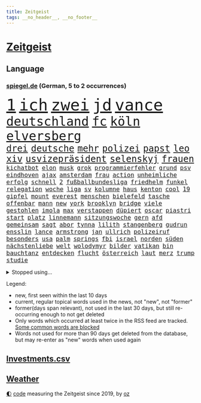```yaml
---
title: Zeitgeist
tags: __no_header__, __no_footer__
---
```


# [Zeitgeist](https://oliz.io/zeitgeist/)

## Language

<h3><a href="https://www.spiegel.de" target="_blank">spiegel.de</a> (German, 5 to 2 occurrences)</h3>
<p style="font-family:monospace">
<span style="font-size:32pt"><a href="news_links.html#1" class="current">1</a></span>
<span style="font-size:32pt"><a href="news_links.html#ich" class="current">ich</a></span>
<span style="font-size:32pt"><a href="news_links.html#zwei" class="current">zwei</a></span>
<span style="font-size:32pt"><a href="news_links.html#jd" class="current">jd</a></span>
<span style="font-size:32pt"><a href="news_links.html#vance" class="current">vance</a></span>
<br>
<span style="font-size:25pt"><a href="news_links.html#deutschland" class="current">deutschland</a></span>
<span style="font-size:25pt"><a href="news_links.html#fc" class="current">fc</a></span>
<span style="font-size:25pt"><a href="news_links.html#köln" class="current">köln</a></span>
<span style="font-size:25pt"><a href="news_links.html#elversberg" class="current">elversberg</a></span>
<br>
<span style="font-size:18pt"><a href="news_links.html#drei" class="current">drei</a></span>
<span style="font-size:18pt"><a href="news_links.html#deutsche" class="current">deutsche</a></span>
<span style="font-size:18pt"><a href="news_links.html#mehr" class="current">mehr</a></span>
<span style="font-size:18pt"><a href="news_links.html#polizei" class="current">polizei</a></span>
<span style="font-size:18pt"><a href="news_links.html#papst" class="current">papst</a></span>
<span style="font-size:18pt"><a href="news_links.html#leo" class="current">leo</a></span>
<span style="font-size:18pt"><a href="news_links.html#xiv" class="new">xiv</a></span>
<span style="font-size:18pt"><a href="news_links.html#usvizepräsident" class="current">usvizepräsident</a></span>
<span style="font-size:18pt"><a href="news_links.html#selenskyj" class="current">selenskyj</a></span>
<span style="font-size:18pt"><a href="news_links.html#frauen" class="current">frauen</a></span>
<br>
<span style="font-size:12pt"><a href="news_links.html#kichatbot" class="current">kichatbot</a></span>
<span style="font-size:12pt"><a href="news_links.html#elon" class="current">elon</a></span>
<span style="font-size:12pt"><a href="news_links.html#musk" class="current">musk</a></span>
<span style="font-size:12pt"><a href="news_links.html#grok" class="current">grok</a></span>
<span style="font-size:12pt"><a href="news_links.html#programmierfehler" class="new">programmierfehler</a></span>
<span style="font-size:12pt"><a href="news_links.html#grund" class="current">grund</a></span>
<span style="font-size:12pt"><a href="news_links.html#psv" class="new">psv</a></span>
<span style="font-size:12pt"><a href="news_links.html#eindhoven" class="new">eindhoven</a></span>
<span style="font-size:12pt"><a href="news_links.html#ajax" class="new">ajax</a></span>
<span style="font-size:12pt"><a href="news_links.html#amsterdam" class="current">amsterdam</a></span>
<span style="font-size:12pt"><a href="news_links.html#frau" class="current">frau</a></span>
<span style="font-size:12pt"><a href="news_links.html#action" class="current">action</a></span>
<span style="font-size:12pt"><a href="news_links.html#unheimliche" class="current">unheimliche</a></span>
<span style="font-size:12pt"><a href="news_links.html#erfolg" class="current">erfolg</a></span>
<span style="font-size:12pt"><a href="news_links.html#schnell" class="current">schnell</a></span>
<span style="font-size:12pt"><a href="news_links.html#2" class="current">2</a></span>
<span style="font-size:12pt"><a href="news_links.html#fußballbundesliga" class="current">fußballbundesliga</a></span>
<span style="font-size:12pt"><a href="news_links.html#friedhelm" class="current">friedhelm</a></span>
<span style="font-size:12pt"><a href="news_links.html#funkel" class="current">funkel</a></span>
<span style="font-size:12pt"><a href="news_links.html#relegation" class="current">relegation</a></span>
<span style="font-size:12pt"><a href="news_links.html#woche" class="current">woche</a></span>
<span style="font-size:12pt"><a href="news_links.html#liga" class="current">liga</a></span>
<span style="font-size:12pt"><a href="news_links.html#sv" class="current">sv</a></span>
<span style="font-size:12pt"><a href="news_links.html#kolumne" class="current">kolumne</a></span>
<span style="font-size:12pt"><a href="news_links.html#haus" class="current">haus</a></span>
<span style="font-size:12pt"><a href="news_links.html#kenton" class="current">kenton</a></span>
<span style="font-size:12pt"><a href="news_links.html#cool" class="new">cool</a></span>
<span style="font-size:12pt"><a href="news_links.html#19" class="current">19</a></span>
<span style="font-size:12pt"><a href="news_links.html#gipfel" class="current">gipfel</a></span>
<span style="font-size:12pt"><a href="news_links.html#mount" class="current">mount</a></span>
<span style="font-size:12pt"><a href="news_links.html#everest" class="current">everest</a></span>
<span style="font-size:12pt"><a href="news_links.html#menschen" class="current">menschen</a></span>
<span style="font-size:12pt"><a href="news_links.html#bielefeld" class="current">bielefeld</a></span>
<span style="font-size:12pt"><a href="news_links.html#tasche" class="new">tasche</a></span>
<span style="font-size:12pt"><a href="news_links.html#offenbar" class="current">offenbar</a></span>
<span style="font-size:12pt"><a href="news_links.html#mann" class="current">mann</a></span>
<span style="font-size:12pt"><a href="news_links.html#new" class="current">new</a></span>
<span style="font-size:12pt"><a href="news_links.html#york" class="current">york</a></span>
<span style="font-size:12pt"><a href="news_links.html#brooklyn" class="current">brooklyn</a></span>
<span style="font-size:12pt"><a href="news_links.html#bridge" class="new">bridge</a></span>
<span style="font-size:12pt"><a href="news_links.html#viele" class="current">viele</a></span>
<span style="font-size:12pt"><a href="news_links.html#gestohlen" class="current">gestohlen</a></span>
<span style="font-size:12pt"><a href="news_links.html#imola" class="new">imola</a></span>
<span style="font-size:12pt"><a href="news_links.html#max" class="current">max</a></span>
<span style="font-size:12pt"><a href="news_links.html#verstappen" class="current">verstappen</a></span>
<span style="font-size:12pt"><a href="news_links.html#düpiert" class="current">düpiert</a></span>
<span style="font-size:12pt"><a href="news_links.html#oscar" class="current">oscar</a></span>
<span style="font-size:12pt"><a href="news_links.html#piastri" class="current">piastri</a></span>
<span style="font-size:12pt"><a href="news_links.html#start" class="current">start</a></span>
<span style="font-size:12pt"><a href="news_links.html#platz" class="current">platz</a></span>
<span style="font-size:12pt"><a href="news_links.html#linnemann" class="current">linnemann</a></span>
<span style="font-size:12pt"><a href="news_links.html#sitzungswoche" class="new">sitzungswoche</a></span>
<span style="font-size:12pt"><a href="news_links.html#gern" class="current">gern</a></span>
<span style="font-size:12pt"><a href="news_links.html#afd" class="current">afd</a></span>
<span style="font-size:12pt"><a href="news_links.html#gemeinsam" class="current">gemeinsam</a></span>
<span style="font-size:12pt"><a href="news_links.html#sagt" class="current">sagt</a></span>
<span style="font-size:12pt"><a href="news_links.html#abor" class="current">abor</a></span>
<span style="font-size:12pt"><a href="news_links.html#tynna" class="current">tynna</a></span>
<span style="font-size:12pt"><a href="news_links.html#lilith" class="new">lilith</a></span>
<span style="font-size:12pt"><a href="news_links.html#stangenberg" class="new">stangenberg</a></span>
<span style="font-size:12pt"><a href="news_links.html#gudrun" class="new">gudrun</a></span>
<span style="font-size:12pt"><a href="news_links.html#ensslin" class="new">ensslin</a></span>
<span style="font-size:12pt"><a href="news_links.html#lance" class="new">lance</a></span>
<span style="font-size:12pt"><a href="news_links.html#armstrong" class="current">armstrong</a></span>
<span style="font-size:12pt"><a href="news_links.html#jan" class="current">jan</a></span>
<span style="font-size:12pt"><a href="news_links.html#ullrich" class="current">ullrich</a></span>
<span style="font-size:12pt"><a href="news_links.html#polizeiruf" class="current">polizeiruf</a></span>
<span style="font-size:12pt"><a href="news_links.html#besonders" class="current">besonders</a></span>
<span style="font-size:12pt"><a href="news_links.html#usa" class="current">usa</a></span>
<span style="font-size:12pt"><a href="news_links.html#palm" class="new">palm</a></span>
<span style="font-size:12pt"><a href="news_links.html#springs" class="new">springs</a></span>
<span style="font-size:12pt"><a href="news_links.html#fbi" class="current">fbi</a></span>
<span style="font-size:12pt"><a href="news_links.html#israel" class="current">israel</a></span>
<span style="font-size:12pt"><a href="news_links.html#norden" class="current">norden</a></span>
<span style="font-size:12pt"><a href="news_links.html#süden" class="current">süden</a></span>
<span style="font-size:12pt"><a href="news_links.html#nächstenliebe" class="current">nächstenliebe</a></span>
<span style="font-size:12pt"><a href="news_links.html#welt" class="current">welt</a></span>
<span style="font-size:12pt"><a href="news_links.html#wolodymyr" class="current">wolodymyr</a></span>
<span style="font-size:12pt"><a href="news_links.html#bilder" class="current">bilder</a></span>
<span style="font-size:12pt"><a href="news_links.html#vatikan" class="current">vatikan</a></span>
<span style="font-size:12pt"><a href="news_links.html#bin" class="current">bin</a></span>
<span style="font-size:12pt"><a href="news_links.html#bauchtanz" class="new">bauchtanz</a></span>
<span style="font-size:12pt"><a href="news_links.html#entdecken" class="current">entdecken</a></span>
<span style="font-size:12pt"><a href="news_links.html#flucht" class="current">flucht</a></span>
<span style="font-size:12pt"><a href="news_links.html#österreich" class="current">österreich</a></span>
<span style="font-size:12pt"><a href="news_links.html#laut" class="current">laut</a></span>
<span style="font-size:12pt"><a href="news_links.html#merz" class="current">merz</a></span>
<span style="font-size:12pt"><a href="news_links.html#trump" class="current">trump</a></span>
<span style="font-size:12pt"><a href="news_links.html#studie" class="current">studie</a></span>
</p>
<details>
<summary>Stopped using...</summary>
<p class="former" style="font-size:12pt">
belarus(1670) festnahmen(1670) wirkte(1670) daten(1669) einzelne(1669) software(1669) aufnahmen(1668) cdupolitiker(1668) terroristen(1668) übersicht(1668) alexej(1667) nawalny(1667) angeklagte(1666) ausschreitungen(1666) bücher(1666) klaren(1666) kündigen(1666) stimmt(1666) studierenden(1666) welle(1666) jury(1665) liste(1665) riss(1665) verklagt(1665) eingereicht(1664) erfasst(1664) for(1664) gerüchte(1664) konfrontiert(1664) krankenhäuser(1664) landesregierung(1664) liverpool(1664) myanmar(1664) spdpolitiker(1664) winter(1664) blockieren(1663) daraufhin(1663) diskutieren(1663) kämpfe(1663) meldete(1663) who(1663) anleger(1662) vergewaltigung(1662) eis(1661) steuern(1661) tempo(1661) bull(1660) co₂(1660) erhielt(1660) gezogen(1660) jedenfalls(1660) red(1660) ton(1660) tötete(1660) ungarns(1660) viktor(1660) 27(1659) belgien(1659) besonderen(1659) 300(1658) hund(1658) illegalen(1658) reporter(1658) verlängert(1658) härter(1657) rekord(1657) springt(1657) kochen(1656) nahverkehr(1656) produzieren(1656) wochenlang(1656) mitglied(1655) anwälte(1654) versuchte(1654) verbände(1653) gefragt(1652) halb(1652) punkten(1651) schuss(1651) taiwan(1651) büro(1650) mehrerer(1648) berät(1647) gesetze(1647) schnellen(1647) tatverdächtigen(1647) drogen(1646) vorgestellt(1645) münster(1642) jürgen(1641) zurückgegangen(1641) tiefen(1640) hoffnungen(1638) öffentliche(1638) ausrüstung(1637) bundesverfassungsgericht(1637) äußerte(1636) rang(1633) pleite(1632) thüringer(1629) gewarnt(1628) iranischen(1628) einkommen(1627) fehlende(1627) flug(1618) kontert(1618) energie(1616) entspannt(1613) erhebliche(1612) lehrerin(1540) vormarsch(1532) geehrt(1464) zentralbank(1415) verdi(1405) erfolgreichste(1370) kameras(1360) nachmittag(1327) ice(1296) fußballs(1256) kompromiss(1242) diskussionen(1240) erschwert(1223) hinzu(1208) überwachung(1203) ring(1202) hauptbahnhof(1201) krebs(1198) stabil(1149) günstiger(1129) überlebenden(1117) gewerkschaften(1115) antisemitische(1105) prominenten(1080) viral(1080) weltverband(1080) israelis(1079) sinne(1075) computer(1074) chefs(1064) iii(1058) stärksten(1057) olympischen(1040) schwächelt(1027) erlegen(1025) äußerst(1005) tode(1004) studentin(998) hoffnungsträger(991) angeblicher(969) kündigung(969) eingreifen(967) gerechtfertigt(965) branchen(954) emissionen(948) versehen(936) aktivist(931) großeinsatz(930) parolen(926) mitarbeitern(910) billigt(905) verbrenner(889) deutschlandticket(887) gedroht(884) wechselte(880) game(874) wein(872) muster(871) heimische(853) vorfälle(843) marode(828) weimar(824) 5000(821) ausgerufen(819) lauf(815) jäger(811) duisburg(783) ankommen(779) hollywoodstar(774) schließung(763) pen(762) italiener(745) staatsbürger(744) fisch(737) schief(725) diebstahl(724) berühmtesten(721) gehandelt(709) neuwahlen(702) luftangriffen(693) awards(675) langjährigen(673) quellen(673) warnungen(664) militärisch(650) palästinensische(646) nächster(643) schönste(641) argentiniens(636) anzeige(625) völkermord(624) negative(621) körperliche(617) franziska(609) javier(607) harald(605) weitet(602) vorgang(601) onkel(600) oppositionspolitiker(587) verfolgte(584) singen(581) versuche(563) sitz(562) via(543) rafah(542) attraktiver(536) stellten(528) aussetzen(526) franzose(526) unterschätzt(525) bett(518) oscarpreisträgerin(511) robbie(505) heimischen(502) leise(502) stoffe(501) abgeordneter(499) falle(497) 125(496) finanziellen(493) you(486) on(483) toni(480) erziehung(472) barack(471) hollywoods(470) format(469) gleichberechtigung(469) le(469) seoul(469) rast(468) gesundheitszustand(466) erfolgreichen(465) vorbereiten(464) bestürzt(458) gegensteuern(457) lamar(453) matteo(452) erobert(451) go(449) great(449) karriereende(448) verdächtiger(448) jena(439) trick(438) auslösen(436) verzögern(435) kehl(432) pferde(431) 74(430) frühe(428) wütet(425) stewart(422) dortmunds(421) sophia(419) georg(416) superstars(416) erfolgreicher(411) haiti(408) techmilliardär(404) altersvorsorge(403) award(403) musiala(402) dominierte(401) augenhöhe(398) rekonstruieren(396) strafzölle(394) ruhrgebiet(393) km/h(392) zusätzlichen(391) schweine(389) elefanten(388) statistische(384) fußballbund(383) boykottieren(382) lebenslanger(381) bräuchte(378) breitet(377) hunderttausenden(372) technischen(372) publikums(368) bahnstrecke(367) amtsgericht(364) euphorie(363) kommentare(363) parkplatz(362) meinungsfreiheit(361) flüchtlingslager(359) erlebten(357) johnson(357) automaten(350) bande(350) forschenden(350) gewusst(348) ignorieren(347) organisiert(346) spielerinnen(346) kendrick(345) planten(340) ständigen(337) tausendfach(335) illegaler(331) kurswechsel(331) kompany(329) laufbahn(325) ordnete(324) verwaltungsgericht(324) umgebung(323) unzufrieden(320) hartnäckig(319) kreative(319) lösungen(318) staatsbürgerschaft(318) funk(315) normalen(314) reichste(314) back(312) beschleunigt(312) schwangerschaft(312) 24jähriger(311) durchaus(311) diesel(310) berührt(309) gelebt(309) bleibe(307) extremen(307) erlebnis(306) eingebrochen(305) peinlich(302) music(301) zeichnen(301) fitnessstudio(300) auftritten(299) wahrscheinlicher(298) beziehen(297) financial(297) abriss(296) baseball(294) menschlichen(293) rico(292) 41(291) erkrankungen(290) siebte(285) steuert(285) präsidentschaft(284) schwedische(283) rebellion(281) pennsylvania(280) tony(280) geurteilt(275) nicolas(275) öffentlicher(275) lockt(274) ordnen(274) cdumann(272) marc(272) nähert(270) leichenfund(269) skepsis(268) versinkt(268) britin(267) austausch(265) nächstes(265) vorgegangen(265) uspolitik(263) thesen(262) 29jährige(261) jones(261) schwerin(261) wagte(260) datum(258) siedler(256) liveblog(252) dax(250) verweis(250) wahrgenommen(250) frauenrechte(249) eingeschlossen(247) poesie(246) registrieren(246) globaler(244) medikamenten(244) nutzerinnen(244) rose(243) drohten(242) erstattet(242) verwandelt(241) absender(240) strafmaß(240) öltanker(234) 55(233) entfernung(233) kurzerhand(233) warb(233) speziellen(230) inflationsrate(229) mönchengladbach(229) bundesrichter(228) überwacht(228) einnahmen(227) notwendig(226) bastelt(225) grundsätzlich(225) dreieinhalb(224) prominenter(224) bernhard(223) schätzen(223) 98(221) staatliche(221) fünftel(220) wirtschaftlichen(220) betrag(219) 37jähriger(218) diktatur(217) dokumenten(217) katastrophal(215) verwandten(213) schlugen(212) ehrgeiz(210) saturday(210) trendsport(210) usgeschäft(210) wortwahl(210) zunahme(210) bundespräsidenten(208) dauer(208) gemeinde(207) rettungswagen(207) unterschiedliche(207) vogel(206) antisemitischen(205) heben(205) ängste(205) antónio(204) statements(204) geschadet(203) debattieren(202) zustimmen(202) billiger(198) inhalten(198) ansichten(197) heutzutage(196) stralsund(196) koalitionsgespräche(195) stromausfälle(195) wille(195) facebookkonzern(194) stanley(194) ungeklärt(194) apps(193) ausgeliefert(193) bedrohte(193) büros(193) weltmeisterschaft(192) eingriffe(190) gesetzesänderung(188) kategorie(188) vorstellungen(188) zusätzlich(187) weltwirtschaft(186) importe(185) scheiden(185) tageszeit(185) ausgegeben(184) chinesischer(184) reizgas(184) soziologe(183) erneuerbaren(181) kontrollieren(181) anfühlt(180) phasen(179) überlegt(179) bürgern(178) forderten(178) koalitionsverhandlungen(176) kompetenz(175) entlastungen(173) gefährdung(173) gregor(173) gysi(173) tumult(173) bröckeln(172) spielerin(172) inmitten(171) verleihen(171) ökonom(170) altkanzler(168) linksextremisten(168) luftfahrt(168) 500000(167) sánchez(167) abzug(166) arbeitskosten(166) heimatbesuch(166) inhaltlich(166) nova(166) einnehmen(164) blaupause(163) schuh(163) winden(163) festung(162) puerto(162) siemens(162) wunderbar(162) ergibt(160) gewannen(160) liz(160) hegen(159) knappen(159) minderheitsregierung(159) therapeuten(159) gründerin(158) quoten(158) stärkung(158) gestrichen(157) platzen(157) amerikanern(156) helm(156) repräsentantenhaus(156) bereitschaft(155) berüchtigten(154) rechtsaußenpartei(154) analysieren(153) drohnenaufnahmen(153) make(153) verweisen(153) verständigt(152) benedikt(151) meghan(150) verzögerungen(150) brachten(149) raketenangriffe(149) gesteckt(148) ergab(147) oscars(147) versicherung(147) genügend(146) voranbringen(146) bergauf(145) fasziniert(145) jobwechsel(145) rechtsstaat(145) verdienst(145) veruntreut(145) vierjähriger(145) entfacht(144) begreifen(143) leichte(143) umzingelt(143) brutto(142) drake(142) motive(142) recherche(142) nachdenken(141) schmerzhaft(141) termine(141) alkoholsucht(140) ed(140) sheeran(140) kommunizieren(139) palliativarzt(139) bescheinigt(138) spiegelrecherche(138) tarifkonflikt(138) angefahren(137) beworben(137) handelskriegs(137) oppositionspartei(137) räume(137) unterschriften(137) vergehen(137) augenzeugin(136) bunt(136) costa(136) hongkong(136) keith(136) kellogg(136) pferdesport(135) tauschte(135) unfair(135) co2(134) intakt(134) rätselhafte(134) schädlicher(134) totschlags(134) berufen(133) bestandteil(133) faire(133) griechenlands(133) paragraf(133) spotify(133) usverfassung(133) verlauf(133) absetzen(132) sabotiert(132) durcheinander(131) silvester(131) schlagzeuger(130) skifahrer(130) zwillingstöchter(130) ausfuhr(129) jonas(129) dreh(128) bot(127) lieferung(127) national(127) 218(126) athletinnen(126) ausrufung(126) fechten(126) levy(126) tommy(126) absetzung(125) beruflichen(125) faktoren(125) fragebogen(125) hilferuf(125) begriffen(124) cduministerpräsident(124) foul(124) freigegeben(124) freiheitsstrafen(124) weigert(124) amateurvideos(123) zivilschutz(123) bauern(122) kriegsrechts(122) erstmal(121) füllen(121) geruch(121) parteichefs(121) souveränität(121) sportliche(121) wähnt(121) vorsorge(120) 15jährige(119) 20jährigen(119) aufzuholen(119) causa(119) einsetzt(119) angestiegen(118) diagnostiziert(118) stattgefunden(118) unabhängiger(118) konsumenten(117) eskalierte(116) press(116) zentraler(116) empfehlen(115) palästinensischen(115) betonen(114) zweifelhaften(114) unterhändler(113) bewerbungen(112) regulären(112) gruß(111) jean(111) millionensumme(111) reuters(111) versehentlich(111) zugticket(110) entmachtung(109) gewässern(109) medaille(109) zahlte(109) chase(108) geboten(108) algorithmus(107) beschämend(106) festen(106) ruder(106) unverletzt(106) erweitern(105) messerangreifer(105) sammler(105) schal(105) wandelt(105) einigt(104) jene(104) katastrophalen(104) kaufkraft(104) lahm(104) piste(104) einschüchtern(103) elisabeth(103) gegnerin(103) geschmack(103) szenario(103) entziehen(102) kartellamt(102) nsu(102) überlebten(101) gesellschaften(100) premierministerin(100) tödliches(100) faktenchecks(99) jahrelangen(99) mütterrente(99) träume(99) zweites(99) heidelberg(98) angelehnt(97) kleineren(97) umfragetief(97) vereinzelt(97) gift(96) niedrige(96) spdlinke(96) absatz(95) busfahrer(95) schlussphase(95) aktienkurse(94) blue(94) drohnenangriffe(94) hinweisen(94) linkenpolitiker(94) origin(94) schwäche(94) winde(94) brutales(93) kasernen(93) berufsleben(92) datenanalyse(92) kälte(92) liebäugelt(92) lieferanten(92) problematisch(92) waldbränden(92) coparteichef(91) formen(91) gerichtsurteil(91) maroder(91) niedersächsische(91) unfallursache(91) vergewaltiger(91) diego(90) gedenkfeier(90) gereizt(90) impfstoffs(90) kroatien(90) unterbinden(90) vergessenheit(90) berge(89) fußgänger(89) schaible(89) wirtschaftlich(89) beleidigend(88) dwd(88) professur(88) weiterfahrt(88) zutritt(88) bayernspieler(87) büchern(87) hubschraubers(87) inn(87) konsequenz(87) perlen(87) sammelten(87) stattet(87) ernennung(86) exoplaneten(86) fifapräsident(86) kulturhauptstadt(86) twitter(86) verwechselt(86) bügelt(85) herzinfarkte(85) irre(85) pädokriminelle(85) afghanen(84) lobbyarbeit(84) quatsch(84) ssv(84) topteam(84) ubahnhof(84) entdeckung(83) stephan(83) whitney(83) endlose(82) irrtümlich(82) migrantinnen(82) palästina(82) soldatinnen(82) verringern(82) heilen(81) ju(81) markiert(81) umzusetzen(81) verbrauch(81) verfügt(81) bahngesellschaft(80) erdoğanregierung(80) gucken(80) handelspartner(80) kz(80) wirtschaftspolitisch(80) aschaffenburg(79) hausaufgaben(79) strafgesetzbuch(79) versetzen(79) alpinistin(78) aschaffenburger(78) exklub(78) netto(78) schrecklichen(78) beunruhigend(77) boomer(77) kinderwunsch(77) teslaautos(77) veranlasst(77) zugunglück(77) academy(76) feststellt(76) inhaftierter(76) sand(76) schmähpreis(76) schärfe(76) sozialversicherung(76) einkommenssteuer(75) entwickelte(75) erfreut(75) ag(74) aktienkurs(74) defensive(74) großaufgebot(74) louvre(74) witkoff(74) amthor(73) episode(73) meyers(73) miniatur(73) zollstreit(73) durchgesickert(72) festgelegt(72) geschlechter(72) leni(72) negativrekord(72) spielberg(72) witzfigur(72) blanchett(71) cate(71) raketenangriff(71) rassistisch(71) solarstrom(71) ussondergesandte(71) adipositas(70) entscheidendes(70) istanbuls(70) k(70) kritikern(70) lehnen(70) mette(70) saarland(70) spende(70) usfirma(70) wohlstand(70) ähnlichkeiten(70) angestrebten(69) blockierte(69) erzürnt(69) hörsaal(69) waffensysteme(69) wohnheim(69) aufwärts(68) eingehen(68) entfernten(68) hohem(68) marion(68) massenproteste(68) pech(68) edeka(67) fdpvorsitzende(67) gegenzöllen(67) koalitionäre(67) krebsdiagnose(67) rosenbach(67) turnierserie(67) wassermassen(67) komm(66) lebenstraum(66) zögert(66) übergang(66) annehmen(65) auslandsgeheimdienst(65) demonstrative(65) klargestellt(65) wesen(65) absprung(64) aufatmen(64) bürgerpflicht(64) gemisch(64) gesundheitlichen(64) vorläufiges(64) bamberg(63) bundesfinanzhof(63) heißer(63) louvredirektorin(63) reisten(63) zolldrohungen(63) ap(62) frédéric(62) gezüchtet(62) schöpfen(62) sportlicher(62) streik(62) vorausgesetzt(62) wirkstoff(62) baseballstar(61) intelligent(61) legislaturperiode(61) monty(61) professorin(61) streamer(61) bombardierung(60) einfuhrzöllen(60) empowerment(60) enthält(60) klarer(60) patzt(60) bayerischer(59) freestylechessturnier(59) hinspiel(59) modemarken(59) rettungsarbeiten(59) riefenstahl(59) verfassungskrise(59) verglich(59) 51(58) interessenkonflikt(58) jährt(58) rechtfertigte(58) staatskasse(58) thrones(58) zombieserie(58) ausgeht(57) deckmantel(57) hanna(57) lieferketten(57) taktik(57) verwalten(57) arg(56) felsen(56) kommilitonen(56) organspender(56) tee(56) titelkampf(56) unnötig(56) vergab(56) wera(56) überträgt(56) adrenalinkick(55) anbietet(55) ausgenommen(55) corinna(55) komitee(55) lichtjahren(55) lotus(55) mitch(55) topeak(55) quadrat(54) river(54) spiegeltalk(54) 38jährigen(53) curling(53) definiert(53) ftc(53) klauten(53) maine(53) schlachtfeld(53) widerstands(53) wochenlanger(53) zweck(53) beugt(52) fressen(52) humanoide(52) neuerlichen(52) präzedenzfall(52) rugby(52) änderten(52) dokumentarfilm(51) franca(51) kompletten(51) lehfeldt(51) monaco(51) verfall(51) bundestagsmandat(50) häufigste(50) influencern(50) selbstverständlich(50) spielball(50) stolze(50) trainingszwecken(50) umgekehrt(50) 71jährige(49) bundeskartellamt(49) clevere(49) impulse(49) mehrheiten(49) attraktiv(48) gerichtet(48) grausame(48) masterplan(48) bahrain(47) lauren(47) raser(47) sozialpolitik(47) täuschen(47) umstritten(47) ungerecht(47) viruserkrankung(47) wahlschlappe(47) wiederaufnahme(47) 56(46) banal(46) einflüsterer(46) energiequelle(46) muslime(46) senkung(46) 1400(45) aimee(45) aufgebraucht(45) freigang(45) geht’s(45) randfiguren(45) täuschung(45) how(44) partynacht(44) brachen(43) milliardenwert(43) schifffahrt(43) unangemessen(43) vernichten(43) again(42) behördenangaben(42) roberto(42) vin(42) bluse(41) burgtheater(41) familienalltag(41) heuferumlauf(41) joko(41) klaas(41) luftpumpen(41) nochaußenministerin(41) ramadan(41) schiebt(41) schwule(41) winterscheidt(41) masernausbruch(40) zivilbevölkerung(40) bäckerei(39) fremde(39) mitgeprägt(39) selina(39) titanic(39) verarbeitet(39) verkneifen(39) ausgestellt(38) begehen(38) handelsministerium(38) kristi(38) noem(38) taumelte(38) überqueren(38) übertreffen(38) elfjährigen(37) heiner(37) regierungskoalition(37) argumentiert(36) durchbrochen(36) geldern(36) gigantischen(36) glückwünsche(36) lockten(36) 67jährige(35) akkubetriebene(35) archäologen(35) gekippt(35) netflixshow(35) vermisstem(35) winfried(35) abgrunds(34) drittgrößte(34) geschlechterunterschiede(34) linse(34) meistens(34) schürt(34) totschlag(34) verfassungsgericht(34) bundesrechnungshof(33) bundesstraße(33) connor(33) fuck(33) nieren(33) toskana(33) unerwünscht(33) zerbrechen(33) anzubieten(32) beseitigen(32) bewaffnet(32) dichtgemacht(32) hochwasser(32) kühlem(32) landesflagge(32) niedersachsens(32) wandern(32) zeugnis(32) zollkonflikt(32) autorennen(31) klafft(31) regenfälle(31) skoda(31) stieftochter(31) zerbrochen(31) škoda(31) aggressive(30) ausländerbehörde(30) auszahlen(30) erneutes(30) humanitären(30) walter(30) gynäkologe(29) maradona(29) melinda(29) zuordnen(29) ölpreise(29) amtliche(28) camilla(28) diskothek(28) klasse(28) krauth(28) priorität(28) prozesses(28) rechtswidrige(28) schüren(28) stützpunkte(28) zahlten(28) brückenbauer(27) sprünge(27) verleumdungsklage(27) wassermangel(27) affen(26) arme(26) bauzeit(26) einreisen(26) einstimmig(26) memoiren(26) mitternacht(26) virus(26) übernahmen(26) abschnitt(25) klinge(25) tiktokvideos(25) bahnfahren(24) blödsinn(24) lou(24) sicherheitsgründen(24) wachstumsprognose(24) wood(24) bernie(23) dorn(23) eingeknickt(23) höherer(23) lichtjahre(23) 145(22) bauarbeiter(22) db(22) drohnenkrieg(22) irrtum(22) usprodukte(22) ussondergesandter(22) erstellt(21) exfrau(21) photo(21) puncto(21) sogenanntes(21) verteidigte(21) weigerte(21) beschlagnahmen(20) coolness(20) kappe(20) kiloweise(20) menschheit(20) pistolen(20) verunsichern(20) wirtschaftlicher(20) abschiebeflüge(19) ausgegangen(19) drogenkriminalität(19) erleichterungen(19) gegenzölle(19) geschwister(19) professionelle(19) salah(19) schliche(19) tweet(19) warnhinweis(19) einzudämmen(18) glänzt(18) israeli(18) migrant(18) schluckt(18) schränken(18) valley(18) verschwanden(18) vertrieben(18) willkommen(18) zulassen(18) bösen(17) erklärungsnot(17) fastenbrechen(17) weltberühmt(17) arabischer(16) diskret(16) fördergelder(16) hochzeitsfeier(16) schreckliche(16) stätten(16) unterricht(16) a100(15) autobahnbrücke(15) evakuieren(15) geister(15) handelskonflikt(15) irritationen(15) versank(15) zunehmender(15) banker(14) gletscher(14) luftschlägen(14) oppositionschef(14) slowenische(14) verkehrssünder(14) özel(14) bildungsministerium(13) bogota(13) nussknacker(13) paramilitärischen(13) sechsjährige(13) spiegelspitzengespräch(13) stürzten(13) upamecano(13) 144(12) bodyguard(12) hasan(12) kraftwerke(12) landwirt(12) opferzahl(12) ortschaften(12) rabiate(12) reduziert(12) römischen(12) streitpunkte(12) verläuft(12) ausgewählten(11) nützliche(11) unterbreitet(11) widerrufen(11) zusammenbringt(11)
</p>
</details>
<p>Legend:
<ul>
<li><span class="new">new</span>, first seen within the last 10 days</li>
<li><span class="current">current</span>, regular topical words used in the news, not "new", not "former"</li>
<li><span class="former">former(days span relevant)</span>, not used in the last 30 days, but still re-occurring enough to not get deleted</li>
<li>Only words which occurred at least twice in the RSS feed are tracked. <a href="language/filters.py">Some common words are blocked</a></li>
<li>Words not used for more than 90 days get deleted from the database, but may re-enter as "new" words when used again</li>
</ul>
</p>

## [Investments](investments.html)[.csv](investments.csv)

## [Weather](weather.html)

<footer>
<a href="javascript:toggleTheme()" class="nav">🌓</a>
<a href="https://github.com/ooz/zeitgeist">code</a> measuring the Zeitgeist since 2019, by <a href="https://oliz.io">oz</a>
</footer>
